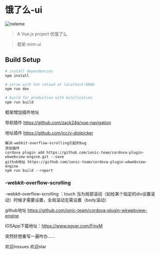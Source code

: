 # 饿了么-ui

![neleme](https://github.com/jdfdcc/vue-mobile-mint/blob/master/static/img/show.gif)
> A Vue.js project 仿饿了么

> 框架 mint-ui

## Build Setup

``` bash
# install dependencies
npm install

# serve with hot reload at localhost:8080
npm run dev

# build for production with minification
npm run build

```

框架增加插件地址

导航插件 https://github.com/zack24q/vue-navigation

地址插件 https://github.com/jcc/v-distpicker


```
解决-webkit-overflow-scrolling引起的bug
添加插件
cordova plugin add https://github.com/ionic-team/cordova-plugin-wkwebview-engine.git --save
github地址 https://github.com/ionic-team/cordova-plugin-wkwebview-engine
npm run build --report
```
### -webkit-overflow-scrolling 
-webkit-overflow-scrolling ：touch 当为局部滚动（如给某个指定的div设置滚动）时候才需要设置，全局滚动无需设置（body滚动）

github地址 https://github.com/ionic-team/cordova-plugin-wkwebview-engine

IOSApp下载地址：https://www.pgyer.com/FmvM

突然好想重写一遍咋办......

欢迎inssues 欢迎star
